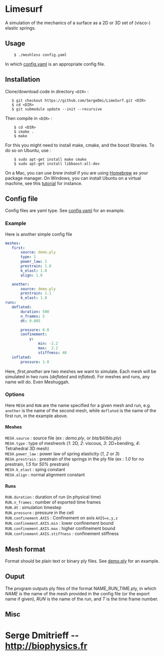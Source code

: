 # Limesurf
A simulation of the mechanics of a surface as a 2D or 3D set of (visco-) elastic springs.

## Usage

```shell
    $ ./meshless config.yaml
```
In which [config.yaml](config.yaml) is an appropriate config file.

## Installation

Clone/download code in directory `<DIR>` :

 ```shell
    $ git checkout https://github.com/SergeDmi/LimeSurf.git <DIR>
    $ cd <DIR>
    $ git submodule update --init --recursive
```

Then compile in `<DIR>` :
```shell
    $ cd <DIR>
    $ cmake .
    $ make
```

For this you might need to install make, cmake, and the boost libraries. To do so on Ubuntu, use :
```shell
    $ sudo apt-get install make cmake
    $ sudo apt-get install libboost-all-dev
```
On a Mac, you can use *brew install* if you are using [Homebrew](https://brew.sh) as your package manager.
On Windows, you can install Ubuntu on a virtual machine, see this [tutorial](https://brb.nci.nih.gov/seqtools/installUbuntu.html) for instance.

## Config file

Config files are yaml type. See [config.yaml](config.yaml) for an example.


### Example
Here is another simple config file

```yaml
meshes:
   first:
       source: demo.ply
       type: 1
       power_law: 2
       prestrain: 1.0
       k_elast: 1.0
       align: 1.0

   another:
       source: demo.ply
       prestrain: 1.1
       k_elast: 1.0
runs:
   deflated:
       duration: 500
       n_frames: 5
       dt: 0.005

       pressure: 0.0
       confinement:
           y:  
               min: -2.2
               max:  2.2
               stiffness: 40
   inflated:
       pressure: 1.0
```
Here, *first*,*another* are two meshes we want to simulate. Each mesh will be simulated in two runs (*deflated* and *inflated*). For meshes and runs, any name will do. Even Meshuggah.

### Options

Here `MESH` and `RUN` are the name specified for a given mesh and run, e.g. `another` is the name of the second mesh, while `deflated` is the name of the first run, in the example above.

#### Meshes

`MESH.source` : source file (ex : *demo.ply*, or *bla/bli/blo.ply*)  
`MESH.type` : type of meshwork (*1*: 2D, *2*: viscous, *3*: 2D+bending, *4*: Tetrahedral 3D mesh)  
`MESH.power_law` : power law of spring elasticity (*1*, *2* or *3*)  
`MESH.prestrain` : prestrain of the springs in the ply file (ex : *1.0* for no prestrain, *1.5* for *50%* prestrain)  
`MESH.k_elast` : sping constant  
`MESH.align` : normal alignment constant

#### Runs

`RUN.duration` : duration of run (in physical time)  
`RUN.n_frames` : number of exported time frames  
`RUN.dt` : simulation timestep  
`RUN.pressure` : pressure in the cell  
`RUN.confinement.AXIS` : Confinement on axis `AXIS=x,y,z`  
`RUN.confinement.AXIS.min` : lower confinement bound  
`RUN.confinement.AXIS.max` : higher confinement bound  
`RUN.confinement.AXIS.stiffness` : confinement stiffness

## Mesh format

Format should be plain text or binary ply files. See [demo.ply](demo.ply) for an example.

## Ouput

The program outputs ply files of the format NAME_RUN_TIME.ply, in which *NAME* is the name of the mesh provided in the config file (or the export name if given), *RUN* is the name of the run, and *T* is the time frame number.

## Misc

# Serge Dmitrieff -- http://biophysics.fr
